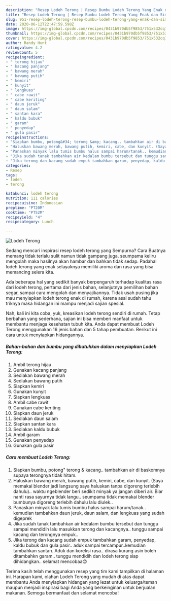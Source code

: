 ```yaml
---
description: "Resep Lodeh Terong | Resep Bumbu Lodeh Terong Yang Enak dan Simpel"
title: "Resep Lodeh Terong | Resep Bumbu Lodeh Terong Yang Enak dan Simpel"
slug: 951-resep-lodeh-terong-resep-bumbu-lodeh-terong-yang-enak-dan-simpel
date: 2020-06-12T22:47:59.598Z
image: https://img-global.cpcdn.com/recipes/0431b970db5f9853/751x532cq70/lodeh-terong-foto-resep-utama.jpg
thumbnail: https://img-global.cpcdn.com/recipes/0431b970db5f9853/751x532cq70/lodeh-terong-foto-resep-utama.jpg
cover: https://img-global.cpcdn.com/recipes/0431b970db5f9853/751x532cq70/lodeh-terong-foto-resep-utama.jpg
author: Randy Hunt
ratingvalue: 4.2
reviewcount: 5
recipeingredient:
- " terong hijau"
- " kacang panjang"
- " bawang merah"
- " bawang putih"
- " kemiri"
- " kunyit"
- " lengkuas"
- " cabe rawit"
- " cabe keriting"
- " daun jeruk"
- " daun salam"
- " santan kara"
- " kaldu bubuk"
- " garam"
- " penyedap"
- " gula pasir"
recipeinstructions:
- "Siapkan bumbu, potong&#34; terong &amp; kacang.. tambahkan air di baskomnya supaya terongnya tidak hitam."
- "Haluskan bawang merah, bawang putih, kemiri, cabe, dan kunyit. (Saya memakai blender jadi langsung saya haluskan tanpa digoreng terlebih dahulu).. waktu ngeblender beri sedikit minyak ya jangan diberi air. Biar nanti rasa sayurnya tidak langu.. seumpama tidak memakai blender bumbunya digoreng terlebih dahulu lalu diulek.."
- "Panaskan minyak lalu tumis bumbu halus sampai harum/tanak.. kemudian tambahkan daun jeruk, daun salam, dan lengkuas yang sudah digeprek"
- "Jika sudah tanak tambahkan air kedalam bumbu tersebut dan tunggu sampai mendidih lalu masukkan terong dan kacangnya.. tunggu sampai kacang dan terongnya empuk.."
- "Jika terong dan kacang sudah empuk tambahkan garam, penyedap, kaldu bubuk dan gula pasir.. aduk sampai tercampur..kemudian tambahkan santan. Aduk dan koreksi rasa.. dirasa kurang asin boleh ditambahkn garam.. tunggu mendidih dan lodeh terong siap dihidangkan.. selamat mencobaa😊"
categories:
- Resep
tags:
- lodeh
- terong

katakunci: lodeh terong 
nutrition: 111 calories
recipecuisine: Indonesian
preptime: "PT20M"
cooktime: "PT52M"
recipeyield: "4"
recipecategory: Lunch

---
```



![Lodeh Terong](https://img-global.cpcdn.com/recipes/0431b970db5f9853/751x532cq70/lodeh-terong-foto-resep-utama.jpg)

Sedang mencari inspirasi resep lodeh terong yang Sempurna? Cara Buatnya memang tidak terlalu sulit namun tidak gampang juga. seumpama keliru mengolah maka hasilnya akan hambar dan bahkan tidak sedap. Padahal lodeh terong yang enak selayaknya memiliki aroma dan rasa yang bisa memancing selera kita.

Ada beberapa hal yang sedikit banyak berpengaruh terhadap kualitas rasa dari lodeh terong, pertama dari jenis bahan, selanjutnya pemilihan bahan segar, sampai cara mengolah dan menyajikannya. Tidak usah pusing jika mau menyiapkan lodeh terong enak di rumah, karena asal sudah tahu triknya maka hidangan ini mampu menjadi sajian spesial.




Nah, kali ini kita coba, yuk, kreasikan lodeh terong sendiri di rumah. Tetap berbahan yang sederhana, sajian ini bisa memberi manfaat untuk membantu menjaga kesehatan tubuh kita. Anda dapat membuat Lodeh Terong menggunakan 16 jenis bahan dan 5 tahap pembuatan. Berikut ini cara untuk menyiapkan hidangannya.

<!--inarticleads1-->

##### Bahan-bahan dan bumbu yang dibutuhkan dalam menyiapkan Lodeh Terong:

1. Ambil  terong hijau
1. Gunakan  kacang panjang
1. Sediakan  bawang merah
1. Sediakan  bawang putih
1. Siapkan  kemiri
1. Gunakan  kunyit
1. Siapkan  lengkuas
1. Ambil  cabe rawit
1. Gunakan  cabe keriting
1. Siapkan  daun jeruk
1. Sediakan  daun salam
1. Siapkan  santan kara
1. Sediakan  kaldu bubuk
1. Ambil  garam
1. Gunakan  penyedap
1. Gunakan  gula pasir




<!--inarticleads2-->

##### Cara membuat Lodeh Terong:

1. Siapkan bumbu, potong&#34; terong &amp; kacang.. tambahkan air di baskomnya supaya terongnya tidak hitam.
1. Haluskan bawang merah, bawang putih, kemiri, cabe, dan kunyit. (Saya memakai blender jadi langsung saya haluskan tanpa digoreng terlebih dahulu).. waktu ngeblender beri sedikit minyak ya jangan diberi air. Biar nanti rasa sayurnya tidak langu.. seumpama tidak memakai blender bumbunya digoreng terlebih dahulu lalu diulek..
1. Panaskan minyak lalu tumis bumbu halus sampai harum/tanak.. kemudian tambahkan daun jeruk, daun salam, dan lengkuas yang sudah digeprek
1. Jika sudah tanak tambahkan air kedalam bumbu tersebut dan tunggu sampai mendidih lalu masukkan terong dan kacangnya.. tunggu sampai kacang dan terongnya empuk..
1. Jika terong dan kacang sudah empuk tambahkan garam, penyedap, kaldu bubuk dan gula pasir.. aduk sampai tercampur..kemudian tambahkan santan. Aduk dan koreksi rasa.. dirasa kurang asin boleh ditambahkn garam.. tunggu mendidih dan lodeh terong siap dihidangkan.. selamat mencobaa😊




Terima kasih telah menggunakan resep yang tim kami tampilkan di halaman ini. Harapan kami, olahan Lodeh Terong yang mudah di atas dapat membantu Anda menyiapkan hidangan yang lezat untuk keluarga/teman maupun menjadi inspirasi bagi Anda yang berkeinginan untuk berjualan makanan. Semoga bermanfaat dan selamat mencoba!
